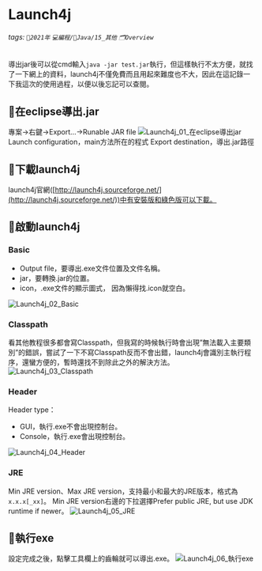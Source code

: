 # Launch4j
###### tags: `📆2021年` `💻編程/🌠Java/15_其他` `🗂Overview`

導出jar後可以從cmd輸入`java -jar test.jar`執行，但這樣執行不太方便，就找了一下網上的資料，launch4j不僅免費而且用起來難度也不大，因此在這記錄一下我這次的使用過程，以便以後忘記可以查閱。
    
## 🧰在eclipse導出.jar
專案→右鍵→Export...→Runable JAR file
![Launch4j_01_在eclipse導出jar](https://github.com/MickeyHuang233/CodingStudyNote/blob/main/02_Java/99_%E5%85%B6%E4%BB%96/%F0%9F%A7%B0launch4j/images/Launch4j_01_%E5%9C%A8eclipse%E5%B0%8E%E5%87%BAjar.png?raw=true)
Launch configuration，main方法所在的程式
Export destination，導出.jar路徑

## 🧰下載launch4j
launch4j官網([http://launch4j.sourceforge.net/](http://launch4j.sourceforge.net/))中有安裝版和綠色版可以下載。

## 🧰啟動launch4j
### Basic
- Output file，要導出.exe文件位置及文件名稱。
- jar，要轉換.jar的位置。
- icon，.exe文件的顯示圖式， 因為懶得找.icon就空白。

![Launch4j_02_Basic](https://github.com/MickeyHuang233/CodingStudyNote/blob/main/02_Java/99_%E5%85%B6%E4%BB%96/%F0%9F%A7%B0launch4j/images/Launch4j_02_Basic.png?raw=true)

### Classpath
看其他教程很多都會寫Classpath，但我寫的時候執行時會出現”無法載入主要類別”的錯誤，嘗試了一下不寫Classpath反而不會出錯，launch4j會識別主執行程序，還蠻方便的，暫時還找不到除此之外的解決方法。
![Launch4j_03_Classpath](https://github.com/MickeyHuang233/CodingStudyNote/blob/main/02_Java/99_%E5%85%B6%E4%BB%96/%F0%9F%A7%B0launch4j/images/Launch4j_03_Classpath.png?raw=true)

### Header
Header type：
- GUI，執行.exe不會出現控制台。
- Console，執行.exe會出現控制台。

![Launch4j_04_Header](https://github.com/MickeyHuang233/CodingStudyNote/blob/main/02_Java/99_%E5%85%B6%E4%BB%96/%F0%9F%A7%B0launch4j/images/Launch4j_04_Header.png?raw=true)

### JRE
Min JRE version、Max JRE version，支持最小和最大的JRE版本，格式為`x.x.x[_xx]`。
Min JRE version右邊的下拉選擇Prefer public JRE, but use JDK runtime if newer。
![Launch4j_05_JRE](https://github.com/MickeyHuang233/CodingStudyNote/blob/main/02_Java/99_%E5%85%B6%E4%BB%96/%F0%9F%A7%B0launch4j/images/Launch4j_05_JRE.png?raw=true)

## 🧰執行exe
設定完成之後，點擊工具欄上的齒輪就可以導出.exe。
![Launch4j_06_執行exe](https://github.com/MickeyHuang233/CodingStudyNote/blob/main/02_Java/99_%E5%85%B6%E4%BB%96/%F0%9F%A7%B0launch4j/images/Launch4j_06_%E5%9F%B7%E8%A1%8Cexe.png?raw=true)